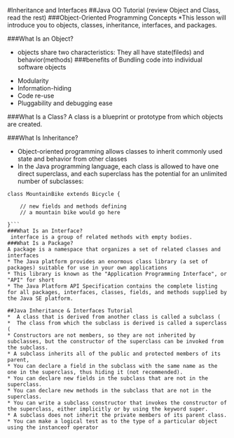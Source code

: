 #Inheritance and Interfaces
##Java OO Tutorial (review Object and Class, read the rest)
###Object-Oriented Programming Concepts
*This lesson will introduce you to objects, classes, inheritance, interfaces, and packages.

###What Is an Object?
* objects share two characteristics: They all have state(fileds) and behavior(methods)
###benefits of Bundling code into individual software objects
- Modularity
- Information-hiding
- Code re-use
- Pluggability and debugging ease

###What Is a Class?
A class is a blueprint or prototype from which objects are created.

###What Is Inheritance?
* Object-oriented programming allows classes to inherit commonly used state and behavior from other classes
*  In the Java programming language, each class is allowed to have one direct superclass, and each superclass has the potential for an unlimited number of subclasses:
```
class MountainBike extends Bicycle {

    // new fields and methods defining 
    // a mountain bike would go here

}```
###What Is an Interface?
 interface is a group of related methods with empty bodies.
###What Is a Package?
A package is a namespace that organizes a set of related classes and interfaces
* The Java platform provides an enormous class library (a set of packages) suitable for use in your own applications
* This library is known as the "Application Programming Interface", or "API" for short
* The Java Platform API Specification contains the complete listing for all packages, interfaces, classes, fields, and methods supplied by the Java SE platform.

##Java Inheritance & Interfaces Tutorial
*  A class that is derived from another class is called a subclass (
*  The class from which the subclass is derived is called a superclass (
* Constructors are not members, so they are not inherited by subclasses, but the constructor of the superclass can be invoked from the subclass.
* A subclass inherits all of the public and protected members of its parent, 
* You can declare a field in the subclass with the same name as the one in the superclass, thus hiding it (not recommended).
* You can declare new fields in the subclass that are not in the superclass.
* You can declare new methods in the subclass that are not in the superclass.
* You can write a subclass constructor that invokes the constructor of the superclass, either implicitly or by using the keyword super.
* A subclass does not inherit the private members of its parent class.
* You can make a logical test as to the type of a particular object using the instanceof operator












